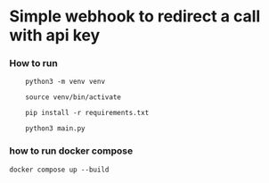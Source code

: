 # Simple webhook to redirect a call with api key

### How to run

```
    python3 -m venv venv

    source venv/bin/activate
    
    pip install -r requirements.txt

    python3 main.py
```

### how to run docker compose
```
docker compose up --build
```